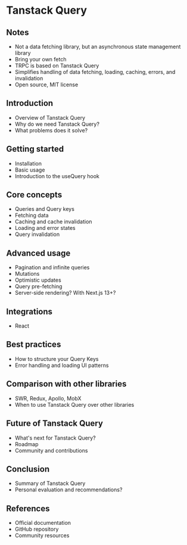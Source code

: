 # Tanstack Query

## Notes

- Not a data fetching library, but an asynchronous state management library
- Bring your own fetch
- TRPC is based on Tanstack Query
- Simplifies handling of data fetching, loading, caching, errors, and invalidation
- Open source, MIT license

## Introduction

- Overview of Tanstack Query
- Why do we need Tanstack Query?
- What problems does it solve?

## Getting started

- Installation
- Basic usage
- Introduction to the useQuery hook

## Core concepts

- Queries and Query keys
- Fetching data
- Caching and cache invalidation
- Loading and error states
- Query invalidation

## Advanced usage

- Pagination and infinite queries
- Mutations
- Optimistic updates
- Query pre-fetching
- Server-side rendering? With Next.js 13+?

## Integrations

- React

## Best practices

- How to structure your Query Keys
- Error handling and loading UI patterns

## Comparison with other libraries

- SWR, Redux, Apollo, MobX
- When to use Tanstack Query over other libraries

## Future of Tanstack Query

- What's next for Tanstack Query?
- Roadmap
- Community and contributions

## Conclusion

- Summary of Tanstack Query
- Personal evaluation and recommendations?

## References

- Official documentation
- GitHub repository
- Community resources

